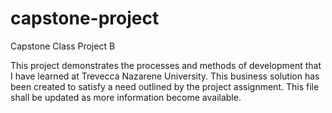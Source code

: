 # capstone-project
Capstone Class Project B

This project demonstrates the processes and methods of development that I have learned at Trevecca Nazarene University.
This business solution has been created to satisfy a need outlined by the project assignment.
This file shall be updated as more information become available.
